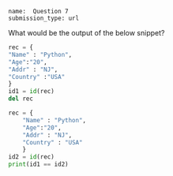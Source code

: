 ﻿```ngMeta
name:  Question 7
submission_type: url
```


What would be the output of the below snippet?

```python
rec = {
"Name" : "Python", 
"Age":"20",
"Addr" : "NJ", 
"Country" :"USA"
}
id1 = id(rec)
del rec

rec = {
    "Name" : "Python", 
    "Age":"20", 
    "Addr" : "NJ", 
    "Country" : "USA"
    }
id2 = id(rec)
print(id1 == id2)
 ```
